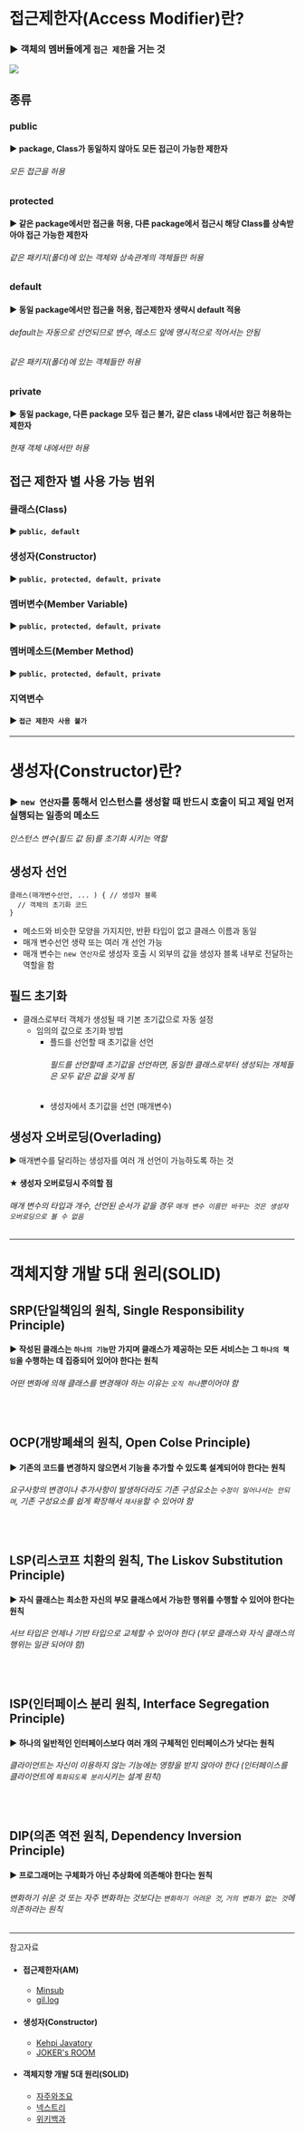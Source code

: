 # 접근제한자(Access Modifier)란?
### ▶ 객체의 멤버들에게 `접근 제한`을 거는 것
![](./CS_IMG/Access_Modifier.jpg)

## 종류
### public
#### ▶ package, Class가 동일하지 않아도 모든 접근이 가능한 제한자 
###### 모든 접근을 허용

### protected
#### ▶ 같은 package에서만 접근을 허용, 다른 package에서 접근시 해당 Class를 상속받아야 접근 가능한 제한자
###### 같은 패키지(폴더)에 있는 객체와 상속관계의 객체들만 허용

### default
#### ▶ 동일 package에서만 접근을 허용, 접근제한자 생략시 default 적용
###### default는 자동으로 선언되므로 변수, 메소드 앞에 명시적으로 적어서는 안됨
###### 같은 패키지(폴더)에 있는 객체들만 허용

### private
#### ▶ 동일 package, 다른 package 모두 접근 불가, 같은 class 내에서만 접근 허용하는 제한자
###### 현재 객체 내에서만 허용

## 접근 제한자 별 사용 가능 범위

### 클래스(Class)
#### ▶ `public, default`

### 생성자(Constructor)
#### ▶ `public, protected, default, private`

### 멤버변수(Member Variable)
#### ▶ `public, protected, default, private`

### 멤버메소드(Member Method)
#### ▶ `public, protected, default, private`

### 지역변수
#### ▶ `접근 제한자 사용 불가`

<hr/>

# 생성자(Constructor)란?
### ▶ `new 연산자`를 통해서 인스턴스를 생성할 때 반드시 호출이 되고 제일 먼저 실행되는 일종의 메소드
###### 인스턴스 변수(필드 값 등)를 초기화 시키는 역할

## 생성자 선언
<pre>
<code>클래스(매개변수선언, ... ) { // 생성자 블록
  // 객체의 초기화 코드
}
</code></pre>
* 메소드와 비슷한 모양을 가지지만, 반환 타입이 없고 클래스 이름과 동일
* 매개 변수선언 생략 또는 여러 개 선언 가능
* 매개 변수는 `new 연산자`로 생성자 호출 시 외부의 값을 생성자 블록 내부로 전달하는 역할을 함

## 필드 초기화
* 클래스로부터 객체가 생성될 때 기본 초기값으로 자동 설정
  * 임의의 값으로 초기화 방법
    * 플드를 선언할 때 초기값을 선언
       ###### 필드를 선언할때 초기값을 선언하면, 동일한 클래스로부터 생성되는 개체들은 모두 같은 값을 갖게 됨
    * 생성자에서 초기값을 선언 (매개변수)

## 생성자 오버로딩(Overlading)
▶ 매개변수를 달리하는 생성자를 여러 개 선언이 가능하도록 하는 것

#### ★ 생성자 오버로딩시 주의할 점
###### 매개 변수의 타입과 개수, 선언된 순서가 같을 경우 `매개 변수 이름만 바꾸는 것은 생성자 오버로딩으로 볼 수 없음`


<hr/>

# 객체지향 개발 5대 원리(SOLID)

## SRP(단일책임의 원칙, Single Responsibility Principle)
#### ▶ 작성된 클래스는 `하나의 기능`만 가지며 클래스가 제공하는 모든 서비스는 그 `하나의 책임`을 수행하는 데 집중되어 있어야 한다는 원칙
###### 어떤 변화에 의해 클래스를 변경해야 하는 이유는 `오직 하나`뿐이어야 함

<br/>

## OCP(개방폐쇄의 원칙, Open Colse Principle)
#### ▶ 기존의 코드를 변경하지 않으면서 기능을 추가할 수 있도록 설계되어야 한다는 원칙
###### 요구사항의 변경이나 추가사항이 발생하더라도 기존 구성요소는 `수정이 일어나서는 안되며`, 기존 구성요소를 쉽게 확장해서 `재사용`할 수 있어야 함

<br/>

## LSP(리스코프 치환의 원칙, The Liskov Substitution Principle)
#### ▶ 자식 클래스는 최소한 자신의 부모 클래스에서 가능한 행위를 수행할 수 있어야 한다는 원칙
###### 서브 타입은 언제나 기반 타입으로 교체할 수 있어야 한다 (부모 클래스와 자식 클래스의 행위는 일관 되어야 함)

<br/>

## ISP(인터페이스 분리 원칙, Interface Segregation Principle)
#### ▶ 하나의 일반적인 인터페이스보다 여러 개의 구체적인 인터페이스가 낫다는 원칙
###### 클라이언트는 자신이 이용하지 않는 기능에는 영향을 받지 않아야 한다 (인터페이스를 클라이언트에 `특화되도록 분리`시키는 설계 원칙)

<br/>

## DIP(의존 역전 원칙, Dependency Inversion Principle)
#### ▶ 프로그래머는 구체화가 아닌 추상화에 의존해야 한다는 원칙
###### 변화하기 쉬운 것 또는 자주 변화하는 것보다는 `변화하기 어려운 것`, `거의 변화가 없는 것`에 의존하라는 원칙

<hr/>

참고자료
* #### 접근제한자(AM)
    * [Minsub](https://gyrfalcon.tistory.com/entry/JAVA-%EC%A0%91%EA%B7%BC-%EC%A0%9C%ED%95%9C%EC%9E%90)
    * [gil.log](https://velog.io/@gillog/Java-%EC%A0%91%EA%B7%BC-%EC%A0%9C%ED%95%9C%EC%9E%90)

* #### 생성자(Constructor)
    * [Kehpi Javatory](https://kephilab.tistory.com/47)
    * [JOKER's ROOM](https://blog.naver.com/PostView.nhn?isHttpsRedirect=true&blogId=heartflow89&logNo=220955879645)

* #### 객체지향 개발 5대 원리(SOLID)
    * [자주와조요](https://velog.io/@kyle/%EA%B0%9D%EC%B2%B4%EC%A7%80%ED%96%A5-SOLID-%EC%9B%90%EC%B9%99-%EC%9D%B4%EB%9E%80)
    * [넥스트리](https://www.nextree.co.kr/p6960/)
    * [위키백과](https://ko.wikipedia.org/wiki/SOLID_(%EA%B0%9D%EC%B2%B4_%EC%A7%80%ED%96%A5_%EC%84%A4%EA%B3%84))
